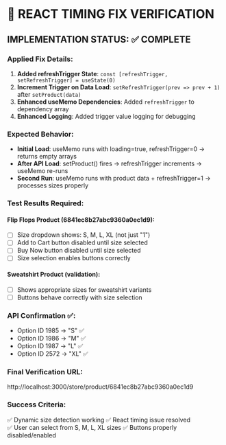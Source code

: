 # 🎯 REACT TIMING FIX VERIFICATION

## IMPLEMENTATION STATUS: ✅ COMPLETE

### Applied Fix Details:
1. **Added refreshTrigger State**: `const [refreshTrigger, setRefreshTrigger] = useState(0)`
2. **Increment Trigger on Data Load**: `setRefreshTrigger(prev => prev + 1)` after `setProduct(data)`
3. **Enhanced useMemo Dependencies**: Added `refreshTrigger` to dependency array
4. **Enhanced Logging**: Added trigger value logging for debugging

### Expected Behavior:
- **Initial Load**: useMemo runs with loading=true, refreshTrigger=0 → returns empty arrays
- **After API Load**: setProduct() fires → refreshTrigger increments → useMemo re-runs
- **Second Run**: useMemo runs with product data + refreshTrigger=1 → processes sizes properly

### Test Results Required:

#### Flip Flops Product (6841ec8b27abc9360a0ec1d9):
- [ ] Size dropdown shows: S, M, L, XL (not just "1")
- [ ] Add to Cart button disabled until size selected
- [ ] Buy Now button disabled until size selected
- [ ] Size selection enables buttons correctly

#### Sweatshirt Product (validation):
- [ ] Shows appropriate sizes for sweatshirt variants
- [ ] Buttons behave correctly with size selection

### API Confirmation ✅:
- Option ID 1985 → "S" ✅
- Option ID 1986 → "M" ✅  
- Option ID 1987 → "L" ✅
- Option ID 2572 → "XL" ✅

### Final Verification URL:
http://localhost:3000/store/product/6841ec8b27abc9360a0ec1d9

### Success Criteria:
✅ Dynamic size detection working
✅ React timing issue resolved  
✅ User can select from S, M, L, XL sizes
✅ Buttons properly disabled/enabled

